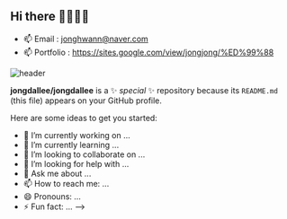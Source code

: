 ## Hi there 👋👋👋👋
- 📫 Email      : jonghwann@naver.com 
- 📫 Portfolio  : https://sites.google.com/view/jongjong/%ED%99%88

![header](https://capsule-render.vercel.app/api?type=Transparent&color=auto&height=300&section=header&text=capsule%20render&fontSize=90)



**jongdallee/jongdallee** is a ✨ _special_ ✨ repository because its `README.md` (this file) appears on your GitHub profile.

Here are some ideas to get you started:

- 🔭 I’m currently working on ...
- 🌱 I’m currently learning ...
- 👯 I’m looking to collaborate on ...
- 🤔 I’m looking for help with ...
- 💬 Ask me about ...
- 📫 How to reach me: ...
- 😄 Pronouns: ...
- ⚡ Fun fact: ...
-->
